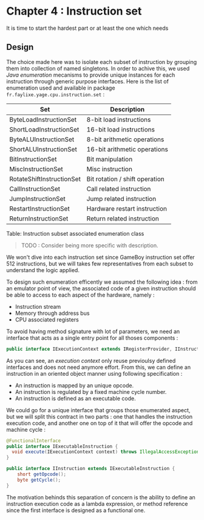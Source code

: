 # Chapter 4 : Instruction set

It is time to start the hardest part or at least the one which needs 

## Design

The choice made here was to isolate each subset of instruction by grouping them into collection of named singletons.
In order to achive this, we used *Java enumeration* mecanisms to provide unique instances for each instruction
through generic purpose interfaces. Here is the list of enumeration used and available in package
``fr.faylixe.yage.cpu.instruction.set`` :

| Set                       | Description                    |
| ------------------------- | ------------------------------ |
| ByteLoadInstructionSet    | 8-bit load instructions        |
| ShortLoadInstructionSet   | 16-bit load instructions       |
| ByteALUInstructionSet     | 8-bit arithmetic operations    |
| ShortALUInstructionSet    | 16-bit arithmetic operations   |
| BitInstructionSet         | Bit manipulation               |
| MiscInstructionSet        | Misc instruction               |
| RotateShiftInstructionSet | Bit rotation / shift operation |
| CallInstructionSet        | Call related instruction       |
| JumpInstructionSet        | Jump related instruction       |
| RestartInstructionSet     | Hardware restart instruction   |
| ReturnInstructionSet      | Return related instruction     |

Table: Instruction subset associated enumeration class 

> TODO : Consider being more specific with description.

We won't dive into each instruction set since GameBoy instruction set offer 512 instructions,
but we will takes few representatives from each subset to understand the logic applied.

To design such enumeration efficently we assumed the following idea : from an emulator point of view,
the associated code of a given instruction should be able to access to each aspect of the hardware,
namely :

- Instruction stream
- Memory through address bus
- CPU associated registers

To avoid having method signature with lot of parameters, we need an interface that acts
as a single entry point for all thoses components :

```java
public interface IExecutionContext extends IRegisterProvider, IInstructionStream, IMemoryStream {}
```

As you can see, an *execution context* only reuse previoulsy defined interfaces and does not
need anymore effort. From this, we can define an instruction in an oriented object manner using
following specification :

- An instruction is mapped by an unique opcode.
- An instruction is regulated by a fixed machine cycle number.
- An instruction is defined as an executable code.

We could go for a unique interface that groups those enumerated aspect, but we will split this contract in
two parts : one that handles the instruction execution code, and another one on top of it that will offer
the opcode and machine cycle :

```java
@FunctionalInterface
public interface IExecutableInstruction {
  void execute(IExecutionContext context) throws IllegalAccessException;
}

public interface IInstruction extends IExecutableInstruction {
	short getOpcode();
	byte getCycle();
}
```

The motivation behinds this separation of concern is the ability to define an instruction execution code
as a lambda expression, or method reference since the first interface is designed as a functional one.
